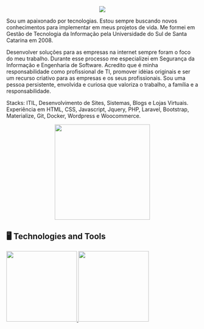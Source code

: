 <p align="center">
  </p>
  <p align="center">
  <a href="https://www.linkedin.com/in/inaldo-monteiro-51801269/" target="_blank"><img src="https://img.shields.io/badge/-LinkedIn-%230077B5?style=for-the-badge&logo=linkedin&logoColor=white" target="_blank">
  </a> 
</p>
<div display="inline-block">
 <p>Sou um apaixonado por tecnologias. Estou sempre buscando novos conhecimentos para implementar em meus projetos de vida. Me formei em Gestão de Tecnologia da Informação pela Universidade do Sul de Santa Catarina em 2008.

Desenvolver soluções para as empresas na internet sempre foram o foco do meu trabalho. Durante esse processo me especializei em Segurança da Informação e Engenharia de Software. Acredito que é minha responsabilidade como profissional de TI, promover idėias originais e ser um recurso criativo para as empresas e os seus profissionais. Sou uma pessoa persistente, envolvida e curiosa que valoriza o trabalho, a família e a responsabilidade.

Stacks: ITIL, Desenvolvimento de Sites, Sistemas, Blogs e Lojas Virtuais. Experiência em HTML, CSS,  Javascript, Jquery,  PHP,  Laravel, Bootstrap, Materialize,  Git, Docker, Wordpress e Woocommerce.</p>
</div>

<p align="center">
  <img src="assets/levi.gif" width="250">
</p>


   
   
## 🖥️ Technologies and Tools 
<div>
<a href="https://github.com/seu-usuário-aqui">
<img height="185em" src="https://github-readme-stats.vercel.app/api?username=inaldomonteiroti&show_icons=true&include_all_commits=true&count_private=false"/>
<img height="185em" src="https://github-readme-stats.vercel.app/api/top-langs/?username=inaldomonteiroti&layout=compact&langs_count=8"/>
</div>
   
<!--
**inaldomonteiroti/inaldomonteiroti** is a ✨ _special_ ✨ repository because its `README.md` (this file) appears on your GitHub profile.

Here are some ideas to get you started:

- 🔭 I’m currently working on ...
- 🌱 I’m currently learning ...
- 👯 I’m looking to collaborate on ...
- 🤔 I’m looking for help with ...
- 💬 Ask me about ...
- 📫 How to reach me: ...
- 😄 Pronouns: ...
- ⚡ Fun fact: ...
-->
